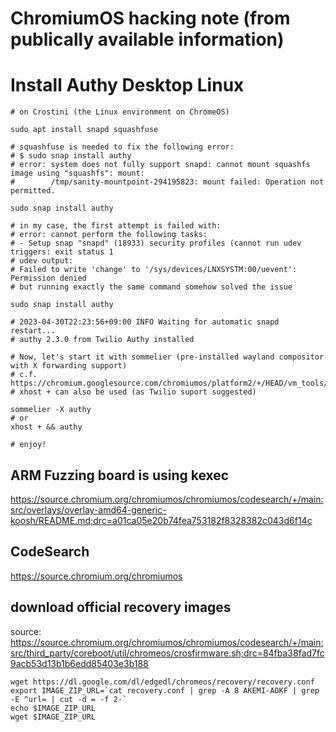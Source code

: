 # ChromiumOS hacking note (from publically available information)

# Install Authy Desktop Linux
```
# on Crostini (the Linux environment on ChromeOS)

sudo apt install snapd squashfuse

# squashfuse is needed to fix the following error:
# $ sudo snap install authy
# error: system does not fully support snapd: cannot mount squashfs image using "squashfs": mount:
#        /tmp/sanity-mountpoint-294195823: mount failed: Operation not permitted.

sudo snap install authy

# in my case, the first attempt is failed with:
# error: cannot perform the following tasks:
# - Setup snap "snapd" (18933) security profiles (cannot run udev triggers: exit status 1
# udev output:
# Failed to write 'change' to '/sys/devices/LNXSYSTM:00/uevent': Permission denied
# but running exactly the same command somehow solved the issue

sudo snap install authy

# 2023-04-30T22:23:56+09:00 INFO Waiting for automatic snapd restart...
# authy 2.3.0 from Twilio Authy installed

# Now, let's start it with sommelier (pre-installed wayland compositor with X forwarding support)
# c.f. https://chromium.googlesource.com/chromiumos/platform2/+/HEAD/vm_tools/sommelier/README.md
# xhost + can also be used (as Twilio suport suggested)

sommelier -X authy
# or
xhost + && authy

# enjoy!
```

## ARM Fuzzing board is using kexec
https://source.chromium.org/chromiumos/chromiumos/codesearch/+/main:src/overlays/overlay-amd64-generic-koosh/README.md;drc=a01ca05e20b74fea753182f8328382c043d6f14c

## CodeSearch
https://source.chromium.org/chromiumos

## download official recovery images
source: https://source.chromium.org/chromiumos/chromiumos/codesearch/+/main:src/third_party/coreboot/util/chromeos/crosfirmware.sh;drc=84fba38fad7fc9acb53d13b1b6edd85403e3b188
```
wget https://dl.google.com/dl/edgedl/chromeos/recovery/recovery.conf
export IMAGE_ZIP_URL=`cat recovery.conf | grep -A 8 AKEMI-AOKF | grep -E ^url= | cut -d = -f 2-`
echo $IMAGE_ZIP_URL
wget $IMAGE_ZIP_URL
```
